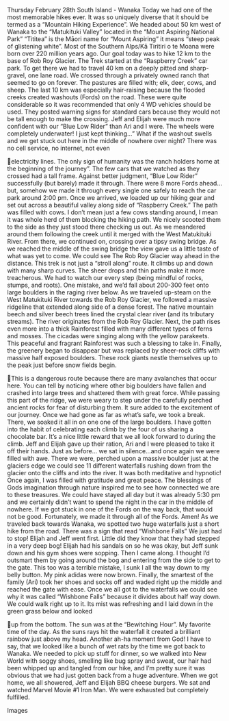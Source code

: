 Thursday February 28th
South Island - Wanaka
Today we had one of the most memorable hikes ever. It was so uniquely
diverse that it should be termed as a “Mountain Hiking Experience”. We
headed about 50 km west of Wanaka to the “Matukituki Valley” located in
the “Mount Aspiring National Park” “Tititea” is the Māori name for “Mount
Aspiring” it means “steep peak of glistening white”. Most of the Southern
Alps/Kā Tiritiri o te Moana were born over 220 million years ago. Our goal
today was to hike 12 km to the base of Rob Roy Glacier.
The Trek started at the “Raspberry Creek” car park. To get there we had to
travel 40 km on a deeply pitted and sharp-gravel, one lane road. We
crossed through a privately owned ranch that seemed to go on forever. The
pastures are filled with; elk, deer, cows, and sheep. The last 10 km was
especially hair-raising because the flooded creeks created washouts (Fords)
on the road. These were quite considerable so it was recommended that
only 4 WD vehicles should be used. They posted warning signs for standard
cars because they would not be tall enough to make the crossing.
Jeff and Elijah were much more confident with our “Blue Low Rider” than Ari
and I were. The wheels were completely underwater! I just kept thinking…”
What if the washout swells and we get stuck out here in the middle of
nowhere over night? There was no cell service, no internet, not even

electricity lines. The only sign of humanity was the ranch holders home at
the beginning of the journey”.
The few cars that we watched as they crossed had a tall frame. Against
better judgment, “Blue Low Rider” successfully (but barely) made it through.
There were 8 more Fords ahead… but, somehow we made it through every
single one safely to reach the car park around 2:00 pm.
Once we arrived, we loaded up our hiking gear and set out across a
beautiful valley along side of “Raspberry Creek.” The path was filled with
cows. I don’t mean just a few cows standing around, I mean it was whole
herd of them blocking the hiking path. We nicely scooted them to the side
as they just stood there checking us out. As we meandered around them
following the creek until it merged with the West Matukituki River.
From there, we continued on, crossing over a tipsy swing bridge. As we
reached the middle of the swing bridge the view gave us a little taste of
what was yet to come. We could see The Rob Roy Glacier way ahead in the
distance.
This trek is not just a “stroll along” route. It climbs up and down with many
sharp curves. The sheer drops and thin paths make it more treacherous. We
had to watch our every step (being mindful of rocks, stumps, and roots). One
mistake, and we’d fall about 200-300 feet onto large boulders in the raging
river below.
As we traveled up-steam on the West Matukituki River towards the Rob Roy
Glacier, we followed a massive ridgeline that extended along side of a
dense forest. The native mountain beech and silver beech trees lined the
crystal clear river (and its tributary streams). The river originates from the Rob
Roy Glacier.
Next, the path rises even more into a thick Rainforest filled with many
different types of ferns and mosses. The cicadas were singing along with the
yellow parakeets. This peaceful and fragrant Rainforest was such a blessing
to take in.
Finally, the greenery began to disappear but was replaced by sheer-rock
cliffs with massive half exposed boulders.
These rock giants nestle
themselves up to the peak just before snow fields begin.

This is a dangerous route because there are many avalanches that occur
here. You can tell by noticing where other big boulders have fallen and
crashed into large trees and shattered them with great force. While passing
this part of the ridge, we were weary to step under the carefully perched
ancient rocks for fear of disturbing them. It sure added to the excitement of
our journey.
Once we had gone as far as what’s safe, we took a break. There, we soaked
it all in on one one of the large boulders. I have gotten into the habit of
celebrating each climb by the four of us sharing a chocolate bar. It’s a nice
little reward that we all look forward to during the climb. Jeff and Elijah gave
up their ration, Ari and I were pleased to take it off their hands.
Just as before… we sat in silence…and once again we were filled with awe.
There we were, perched upon a massive boulder just at the glaciers edge
we could see 11 different waterfalls rushing down from the glacier onto the
cliffs and into the river. It was both meditative and hypnotic! Once again, I
was filled with gratitude and great peace. The blessings of Gods imagination
through nature inspired me to see how connected we are to these treasures.
We could have stayed all day but it was already 5:30 pm and we certainly
didn’t want to spend the night in the car in the middle of nowhere. If we
got stuck in one of the Fords on the way back, that would not be good.
Fortunately, we made it through all of the Fords. Amen!
As we traveled back towards Wanaka, we spotted two huge waterfalls just
a short hike from the road. There was a sign that read “Wishbone Falls” We
just had to stop! Elijah and Jeff went first. Little did they know that they had
stepped in a very deep bog! Elijah had his sandals on so he was okay, but
Jeff sunk down and his gym shoes were sopping. Then I came along. I
thought I’d outsmart them by going around the bog and entering from the
side to get to the gate. This too was a terrible mistake, I sunk I all the way
down to my belly button. My pink adidas were now brown. Finally, the
smartest of the family (Ari) took her shoes and socks off and waded right up
the middle and reached the gate with ease.
Once we all got to the waterfalls we could see why it was called “Wishbone
Falls” because it divides about half way down. We could walk right up to it.
Its mist was refreshing and I laid down in the green grass below and looked

up from the bottom. The sun was at the “Bewitching Hour”. My favorite time
of the day. As the suns rays hit the waterfall it created a brilliant rainbow just
above my head. Another ah-ha moment from God!
I have to say, that we looked like a bunch of wet rats by the time we got
back to Wanaka. We needed to pick up stuff for dinner, so we walked into
New World with soggy shoes, smelling like bug spray and sweat, our hair had
been whipped up and tangled from our hike, and I’m pretty sure it was
obvious that we had just gotten back from a huge adventure.
When we got home, we all showered, Jeff and Elijah BBQ cheese burgers.
We sat and watched Marvel Movie #1 Iron Man. We were exhausted but
completely fulfilled.

Images

